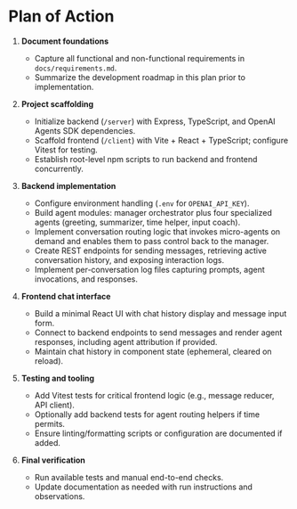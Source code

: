 # Plan of Action

1. **Document foundations**
   - Capture all functional and non-functional requirements in `docs/requirements.md`.
   - Summarize the development roadmap in this plan prior to implementation.

2. **Project scaffolding**
   - Initialize backend (`/server`) with Express, TypeScript, and OpenAI Agents SDK dependencies.
   - Scaffold frontend (`/client`) with Vite + React + TypeScript; configure Vitest for testing.
   - Establish root-level npm scripts to run backend and frontend concurrently.

3. **Backend implementation**
   - Configure environment handling (`.env` for `OPENAI_API_KEY`).
   - Build agent modules: manager orchestrator plus four specialized agents (greeting, summarizer, time helper, input coach).
   - Implement conversation routing logic that invokes micro-agents on demand and enables them to pass control back to the manager.
   - Create REST endpoints for sending messages, retrieving active conversation history, and exposing interaction logs.
   - Implement per-conversation log files capturing prompts, agent invocations, and responses.

4. **Frontend chat interface**
   - Build a minimal React UI with chat history display and message input form.
   - Connect to backend endpoints to send messages and render agent responses, including agent attribution if provided.
   - Maintain chat history in component state (ephemeral, cleared on reload).

5. **Testing and tooling**
   - Add Vitest tests for critical frontend logic (e.g., message reducer, API client).
   - Optionally add backend tests for agent routing helpers if time permits.
   - Ensure linting/formatting scripts or configuration are documented if added.

6. **Final verification**
   - Run available tests and manual end-to-end checks.
   - Update documentation as needed with run instructions and observations.
